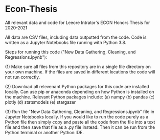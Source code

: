 # Econ-Thesis
All relevant data and code for Leeore Intrator's ECON Honors Thesis for 2020-2021

All data are CSV files, including data outputted from the code. Code is written as a Jupyter Notebooks file running with Python 3.8.

Steps for running this code ("New Data Gathering, Cleaning, and Regressions.ipynb"):

(1) Make sure all files from this repository are in a single file directory on your own machine. If the files are saved in different locations the code will not run correctly.

(2) Download all relevenant Python packages for this code are installed locally. Can use pip or anaconda depending on how Python is installed on the machine. Relevant Python packages include:
  (a) numpy
  (b) pandas
  (c) plotly
  (d) statsmodels
  (e) stargazer

(3) Run the "New Data Gathering, Cleaning, and Regressions.ipynb" file in Jupyter Notebooks locally. If you would like to run the code purely as a Python file then simply copy and paste all the code from the file into a text file and then save that file as a .py file instead. Then it can be run from the Python terminal or another Python IDE.
